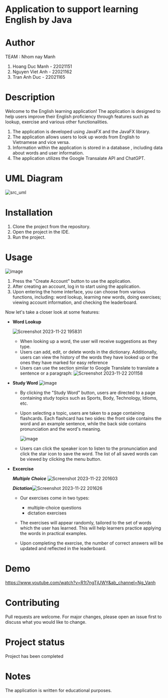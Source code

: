 
# Application to support learning English by Java
# Author
TEAM : Nhom nay Manh
1. Hoang Duc Manh - 22021151
2. Nguyen Viet Anh - 22021162
3. Tran Anh Duc - 22021165
# Description
Welcome to the English learning application! 
The application is designed to help users improve their English proficiency through features such as lookup, exercise and various other functionalities.
1. The application is developed using JavaFX and the JavaFX library.
2. The application allows users to look up words from English to Vietnamese and vice versa.
3. Information within the application is stored in a database , including data about words and user information.
4. The application utilizes the Google Transalate API and ChatGPT.

# UML Diagram
![src_uml](https://github.com/mikebilly/dictionaryEn-Vi/assets/55441313/f8bed12f-5fe5-40e7-b7d1-c3b7a3288365)

# Installation
1. Clone the project from the repository.
2. Open the project in the IDE.
3. Run the project.

# Usage
![image](https://github.com/mikebilly/dictionaryEn-Vi/assets/55441313/609398fc-462f-420c-833a-d59711bd6e60)

1. Press the "Create Account" button to use the application.
2. After creating an account, log in to start using the application.
3. Upon entering the home interface, you can choose from various functions, including: word lookup, learning new words, doing exercises; viewing account information, and checking the leaderboard.

Now let's take a closer look at some features:

- **Word Lookup**


  ![Screenshot 2023-11-22 195831](https://github.com/mikebilly/dictionaryEn-Vi/assets/113889413/ae415d1f-77e1-44c4-ad31-6792d6ce0cda)
  
  - When looking up a word, the user will receive suggestions as they type.
  - Users can add, edit, or delete words in the dictionary. Additionally, users can view the history of the words they have looked up or the ones they have marked for easy reference
  - Users can use the section similar to Google Translate to translate a sentence or a paragraph:
    ![Screenshot 2023-11-22 201158](https://github.com/mikebilly/dictionaryEn-Vi/assets/113889413/15f965f1-00e4-44fe-b164-ada115b970ba)

- **Study Word**
  ![image](https://github.com/mikebilly/dictionaryEn-Vi/assets/55441313/93b9848a-e0dc-4098-a228-9a1b0cfe84c5)

  - By clicking the "Study Word" button, users are directed to a page containing study topics such as Sports, Body, Technology, Idioms, etc.
  - Upon selecting a topic, users are taken to a page containing flashcards. Each flashcard has two sides: the front side contains the word and an example sentence, while the back side contains pronunciation and the word's meaning.
    
    ![image](https://github.com/mikebilly/dictionaryEn-Vi/assets/55441313/8811ad06-6b1c-4480-95fa-efd59e991575)

  - Users can click the speaker icon to listen to the pronunciation and click the star icon to save the word. The list of all saved words can be viewed by clicking the menu button.
    
- **Excercise**
  

	***Multiple Choice***
  ![Screenshot 2023-11-22 201603](https://github.com/mikebilly/dictionaryEn-Vi/assets/113889413/bb241b78-38a8-4bc5-b4fb-7097b0f994bc)
   
   ***Dictation***![Screenshot 2023-11-22 201626](https://github.com/mikebilly/dictionaryEn-Vi/assets/113889413/6e0e3839-37ad-43d9-b917-086607c57d18)
  - Our exercises come in two types: 
	* multiple-choice questions
	* dictation exercises
	  
  - The exercises will appear randomly, tailored to the set of words which the user has learned. This will help learners practice applying the words in practical examples.
  - Upon completing the exercise, the number of correct answers will be updated and reflected in the leaderboard.


# Demo
 https://www.youtube.com/watch?v=R1t7ngTjUWY&ab_channel=Ng_Vanh
# Contributing
Pull requests are welcome. For major changes, please open an issue first to discuss what you would like to change.

# Project status
Project has been completed

# Notes
The application is written for educational purposes.
